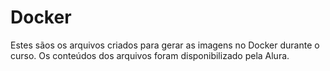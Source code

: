 # Docker

Estes sãos os arquivos criados para gerar as imagens no Docker durante o curso. Os conteúdos dos arquivos foram disponibilizado pela Alura.
